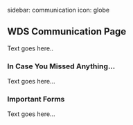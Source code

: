 sidebar: communication
icon: globe

## WDS Communication Page

Text goes here..

<a name="email-annoucnements"></a>

### In Case You Missed Anything...

Text goes here...

<div class="line-canvas"></div>

<a name="important-forms"></a>

### Important Forms

Text goes here...

<div class="line-canvas"></div>
